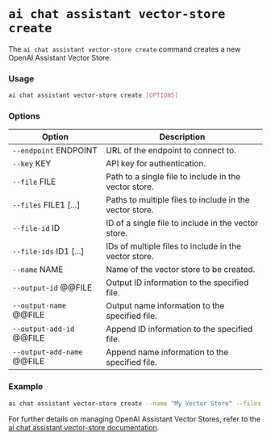 # `ai chat assistant vector-store create`

The `ai chat assistant vector-store create` command creates a new OpenAI Assistant Vector Store.

### Usage
``` bash
ai chat assistant vector-store create [OPTIONS]
```

### Options

| Option                | Description                                                                 |
|-----------------------|-----------------------------------------------------------------------------|
| `--endpoint` ENDPOINT | URL of the endpoint to connect to.                                          |
| `--key` KEY           | API key for authentication.                                                 |
| `--file` FILE         | Path to a single file to include in the vector store.                       |
| `--files` FILE1 [...] | Paths to multiple files to include in the vector store.                     |
| `--file-id` ID        | ID of a single file to include in the vector store.                         |
| `--file-ids` ID1 [...]| IDs of multiple files to include in the vector store.                       |
| `--name` NAME         | Name of the vector store to be created.                                     |
| `--output-id` @@FILE  | Output ID information to the specified file.                                |
| `--output-name` @@FILE| Output name information to the specified file.                              |
| `--output-add-id` @@FILE | Append ID information to the specified file.                           |
| `--output-add-name` @@FILE| Append name information to the specified file.                         |

### Example

``` bash title="Create a Vector Store with multiple files"
ai chat assistant vector-store create --name "My Vector Store" --files "**/*.md"
```

For further details on managing OpenAI Assistant Vector Stores, refer to the [ai chat assistant vector-store documentation](./ai-chat-assistant-vector-store.md).